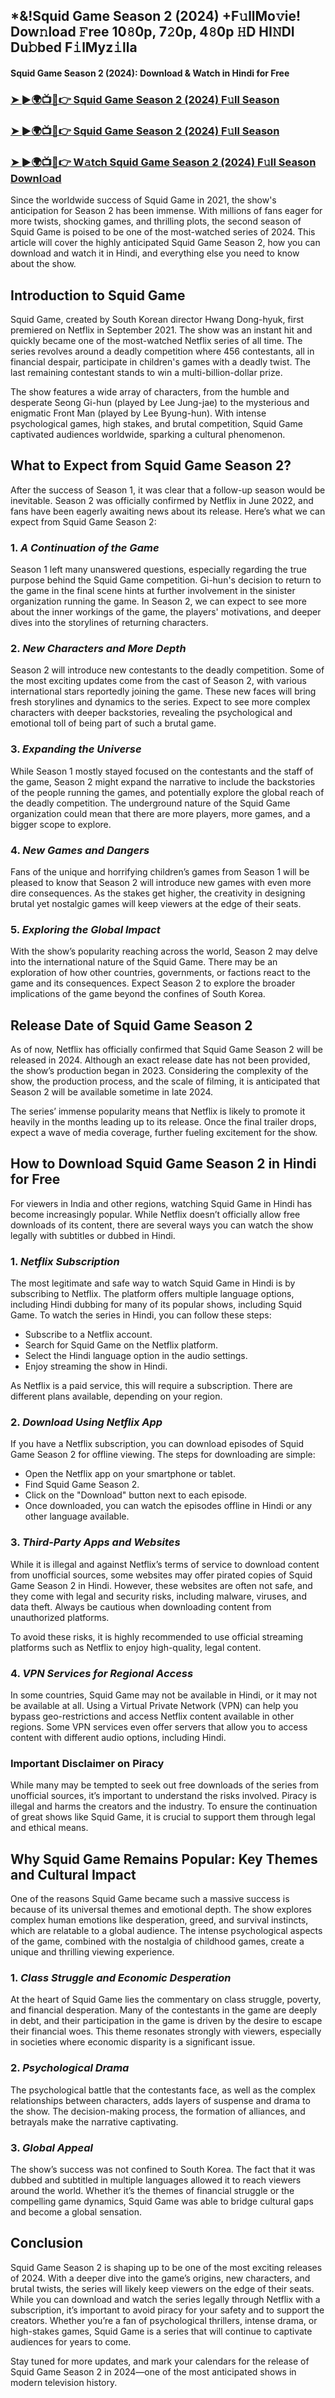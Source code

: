 ## *&!Squid Game Season 2 (2024) +F𝚞llMo𝚟ie! Dow𝚗load 𝙵ree 10𝟾0p, 7𝟸0p, 4𝟾0p 𝙷D HI𝙽DI Du𝚋bed F𝚒lMyz𝚒lla

#### Squid Game Season 2 (2024): Download & Watch in Hindi for Free

### [➤ ►🌍📺📱👉 Squid Game Season 2 (2024) F𝚞ll Season](https://shortme.now/Squid-game-season-2)

### [➤ ►🌍📺📱👉 Squid Game Season 2 (2024) F𝚞ll Season](https://shortme.now/Squid-game-season-2)

### [➤ ►🌍📺📱👉 W𝚊tch Squid Game Season 2 (2024) F𝚞ll Season Downl𝚘ad](https://shortme.now/Squid-game-season-2)

Since the worldwide success of Squid Game in 2021, the show's anticipation for Season 2 has been immense. With millions of fans eager for more twists, shocking games, and thrilling plots, the second season of Squid Game is poised to be one of the most-watched series of 2024. This article will cover the highly anticipated Squid Game Season 2, how you can download and watch it in Hindi, and everything else you need to know about the show.

## Introduction to Squid Game

Squid Game, created by South Korean director Hwang Dong-hyuk, first premiered on Netflix in September 2021. The show was an instant hit and quickly became one of the most-watched Netflix series of all time. The series revolves around a deadly competition where 456 contestants, all in financial despair, participate in children's games with a deadly twist. The last remaining contestant stands to win a multi-billion-dollar prize.

The show features a wide array of characters, from the humble and desperate Seong Gi-hun (played by Lee Jung-jae) to the mysterious and enigmatic Front Man (played by Lee Byung-hun). With intense psychological games, high stakes, and brutal competition, Squid Game captivated audiences worldwide, sparking a cultural phenomenon.

## What to Expect from Squid Game Season 2?

After the success of Season 1, it was clear that a follow-up season would be inevitable. Season 2 was officially confirmed by Netflix in June 2022, and fans have been eagerly awaiting news about its release. Here’s what we can expect from Squid Game Season 2:

### 1. *A Continuation of the Game*

Season 1 left many unanswered questions, especially regarding the true purpose behind the Squid Game competition. Gi-hun's decision to return to the game in the final scene hints at further involvement in the sinister organization running the game. In Season 2, we can expect to see more about the inner workings of the game, the players' motivations, and deeper dives into the storylines of returning characters.

### 2. *New Characters and More Depth*

Season 2 will introduce new contestants to the deadly competition. Some of the most exciting updates come from the cast of Season 2, with various international stars reportedly joining the game. These new faces will bring fresh storylines and dynamics to the series. Expect to see more complex characters with deeper backstories, revealing the psychological and emotional toll of being part of such a brutal game.

### 3. *Expanding the Universe*

While Season 1 mostly stayed focused on the contestants and the staff of the game, Season 2 might expand the narrative to include the backstories of the people running the games, and potentially explore the global reach of the deadly competition. The underground nature of the Squid Game organization could mean that there are more players, more games, and a bigger scope to explore.

### 4. *New Games and Dangers*

Fans of the unique and horrifying children’s games from Season 1 will be pleased to know that Season 2 will introduce new games with even more dire consequences. As the stakes get higher, the creativity in designing brutal yet nostalgic games will keep viewers at the edge of their seats.

### 5. *Exploring the Global Impact*

With the show’s popularity reaching across the world, Season 2 may delve into the international nature of the Squid Game. There may be an exploration of how other countries, governments, or factions react to the game and its consequences. Expect Season 2 to explore the broader implications of the game beyond the confines of South Korea.

## Release Date of Squid Game Season 2

As of now, Netflix has officially confirmed that Squid Game Season 2 will be released in 2024. Although an exact release date has not been provided, the show’s production began in 2023. Considering the complexity of the show, the production process, and the scale of filming, it is anticipated that Season 2 will be available sometime in late 2024.

The series’ immense popularity means that Netflix is likely to promote it heavily in the months leading up to its release. Once the final trailer drops, expect a wave of media coverage, further fueling excitement for the show.

## How to Download Squid Game Season 2 in Hindi for Free

For viewers in India and other regions, watching Squid Game in Hindi has become increasingly popular. While Netflix doesn’t officially allow free downloads of its content, there are several ways you can watch the show legally with subtitles or dubbed in Hindi.

### 1. *Netflix Subscription*

The most legitimate and safe way to watch Squid Game in Hindi is by subscribing to Netflix. The platform offers multiple language options, including Hindi dubbing for many of its popular shows, including Squid Game. To watch the series in Hindi, you can follow these steps:

- Subscribe to a Netflix account.
- Search for Squid Game on the Netflix platform.
- Select the Hindi language option in the audio settings.
- Enjoy streaming the show in Hindi.

As Netflix is a paid service, this will require a subscription. There are different plans available, depending on your region.

### 2. *Download Using Netflix App*

If you have a Netflix subscription, you can download episodes of Squid Game Season 2 for offline viewing. The steps for downloading are simple:

- Open the Netflix app on your smartphone or tablet.
- Find Squid Game Season 2.
- Click on the "Download" button next to each episode.
- Once downloaded, you can watch the episodes offline in Hindi or any other language available.

### 3. *Third-Party Apps and Websites*

While it is illegal and against Netflix’s terms of service to download content from unofficial sources, some websites may offer pirated copies of Squid Game Season 2 in Hindi. However, these websites are often not safe, and they come with legal and security risks, including malware, viruses, and data theft. Always be cautious when downloading content from unauthorized platforms.

To avoid these risks, it is highly recommended to use official streaming platforms such as Netflix to enjoy high-quality, legal content.

### 4. *VPN Services for Regional Access*

In some countries, Squid Game may not be available in Hindi, or it may not be available at all. Using a Virtual Private Network (VPN) can help you bypass geo-restrictions and access Netflix content available in other regions. Some VPN services even offer servers that allow you to access content with different audio options, including Hindi.

### Important Disclaimer on Piracy

While many may be tempted to seek out free downloads of the series from unofficial sources, it’s important to understand the risks involved. Piracy is illegal and harms the creators and the industry. To ensure the continuation of great shows like Squid Game, it is crucial to support them through legal and ethical means.

## Why Squid Game Remains Popular: Key Themes and Cultural Impact

One of the reasons Squid Game became such a massive success is because of its universal themes and emotional depth. The show explores complex human emotions like desperation, greed, and survival instincts, which are relatable to a global audience. The intense psychological aspects of the game, combined with the nostalgia of childhood games, create a unique and thrilling viewing experience.

### 1. *Class Struggle and Economic Desperation*

At the heart of Squid Game lies the commentary on class struggle, poverty, and financial desperation. Many of the contestants in the game are deeply in debt, and their participation in the game is driven by the desire to escape their financial woes. This theme resonates strongly with viewers, especially in societies where economic disparity is a significant issue.

### 2. *Psychological Drama*

The psychological battle that the contestants face, as well as the complex relationships between characters, adds layers of suspense and drama to the show. The decision-making process, the formation of alliances, and betrayals make the narrative captivating.

### 3. *Global Appeal*

The show’s success was not confined to South Korea. The fact that it was dubbed and subtitled in multiple languages allowed it to reach viewers around the world. Whether it’s the themes of financial struggle or the compelling game dynamics, Squid Game was able to bridge cultural gaps and become a global sensation.

## Conclusion

Squid Game Season 2 is shaping up to be one of the most exciting releases of 2024. With a deeper dive into the game’s origins, new characters, and brutal twists, the series will likely keep viewers on the edge of their seats. While you can download and watch the series legally through Netflix with a subscription, it’s important to avoid piracy for your safety and to support the creators. Whether you’re a fan of psychological thrillers, intense drama, or high-stakes games, Squid Game is a series that will continue to captivate audiences for years to come.

Stay tuned for more updates, and mark your calendars for the release of Squid Game Season 2 in 2024—one of the most anticipated shows in modern television history.

